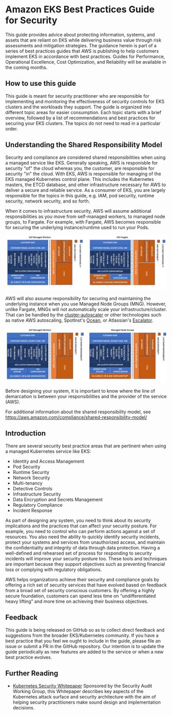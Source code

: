 # Amazon EKS Best Practices Guide for Security
This guide provides advice about protecting information, systems, and assets that are reliant on EKS while delivering business value through risk assessments and mitigation strategies. The guidance herein is part of a series of best practices guides that AWS is publishing to help customers implement EKS in accordance with best practices. Guides for Performance, Operational Excellence, Cost Optimization, and Reliability will be available in the coming months. 

## How to use this guide
This guide is meant for security practitioner who are responsible for implementing and monitoring the effectiveness of security controls for EKS clusters and the workloads they support. The guide is organized into different topic areas for easier consumption. Each topic starts with a brief overview, followed by a list of recommendations and best practices for securing your EKS clusters. The topics do not need to read in a particular order. 

## Understanding the Shared Responsibility Model
Security and compliance are considered shared responsibilities when using a managed service like EKS. Generally speaking, AWS is responisble for security "of" the cloud whereas you, the customer, are responsible for security "in" the cloud. With EKS, AWS is responsible for managing of the EKS managed Kubernetes control plane. This includes the Kubernetes masters, the ETCD database, and other infrastructure necessary for AWS to deliver a secure and reliable service. As a consumer of EKS, you are largely responsible for the topics in this guide, e.g. IAM, pod security, runtime security, network security, and so forth. 

When it comes to infrastructure security, AWS will assume additional responsibilities as you move from self-managed workers, to managed node groups, to Fargate. For example, with Fargate, AWS becomes responsible for securing the underlying instance/runtime used to run your Pods. 

![Shared Responsibility Model - Fargate](images/SRM-EKS.jpg)

AWS will also assume responsibility for securing and maintaining the underlying instance when you use Managed Node Groups (MNG).  However, unlike Fargate, MNGs will not automatically scale your infrastructure/cluster.  That can be handled by the [cluster-autoscaler](https://github.com/kubernetes/autoscaler/blob/master/cluster-autoscaler/cloudprovider/aws/README.md) or other technologies such as native AWS autoscaling, SpotInst's [Ocean](https://spot.io/solutions/kubernetes-2/), or Atlassian's [Escalator](https://github.com/atlassian/escalator). 

![Shared Responsibility Model - MNG](./images/SRM-MNG.jpg)

Before designing your system, it is important to know where the line of demarcation is between your responsibilities and the provider of the service (AWS).

For additional information about the shared responsibility model, see https://aws.amazon.com/compliance/shared-responsibility-model/

## Introduction
There are several security best practice areas that are pertinent when using a managed Kubernetes service like EKS:

+ Identity and Access Management 
+ Pod Security
+ Runtime Security
+ Network Security
+ Multi-tenancy
+ Detective Controls
+ Infrastructure Security
+ Data Encryption and Secrets Management
+ Regulatory Compliance
+ Incident Response

As part of designing any system, you need to think about its security implications and the practices that can affect your security posture. For example, you need to control who can perform actions against a set of resources. You also need the ability to quickly identify security incidents, protect your systems and services from unauthorized access, and maintain the confidentiality and integrity of data through data protection. Having a well-defined and rehearsed set of process for responding to security incidents will improve your security posture too. These tools and techniques are important because they support objectives such as preventing financial loss or complying with regulatory obligations.

AWS helps organizations achieve their security and compliance goals by offering a rich set of security services that have evolved based on feedback from a broad set of security conscious customers. By offering a highly secure foundation, customers can spend less time on “undifferentiated heavy lifting” and more time on achieving their business objectives. 

## Feedback
This guide is being released on GitHub so as to collect direct feedback and suggestions from the broader EKS/Kubernetes community. If you have a best practice that you feel we ought to include in the guide, please file an issue or submit a PR in the GitHub repository. Our intention is to update the guide periodically as new features are added to the service or when a new best practice evolves. 

## Further Reading
+ [Kubernetes Security Whitepaper](https://github.com/kubernetes/community/blob/master/wg-security-audit/findings/Kubernetes%20White%20Paper.pdf) Sponsored by the Security Audit Working Group, this Whitepaper describes key aspects of the Kubernetes attack surface and security architecture with the aim of helping security practitioners make sound design and implementation decisions. 
